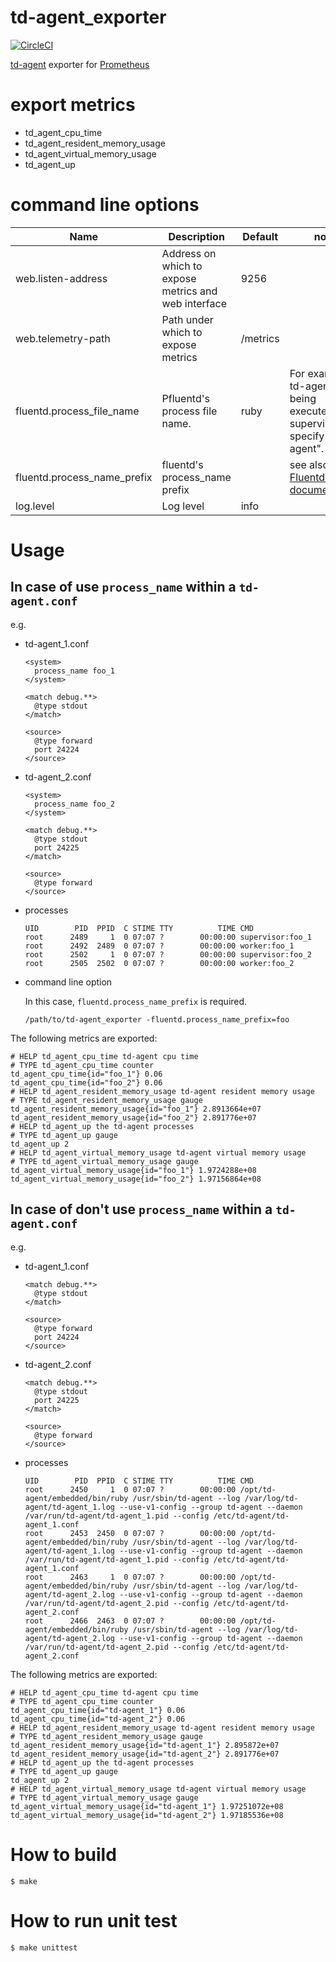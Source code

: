 # td-agent_exporter

[![CircleCI](https://circleci.com/gh/matsumana/td-agent_exporter/tree/master.svg?style=shield)](https://circleci.com/gh/matsumana/td-agent_exporter/tree/master)

[td-agent](https://docs.treasuredata.com/articles/td-agent) exporter for [Prometheus](https://prometheus.io/)

# export metrics

- td_agent_cpu_time
- td_agent_resident_memory_usage
- td_agent_virtual_memory_usage
- td_agent_up

# command line options

Name     | Description | Default | note
---------|-------------|----|----
web.listen-address | Address on which to expose metrics and web interface | 9256 |
web.telemetry-path | Path under which to expose metrics | /metrics |
fluentd.process_file_name | Pfluentd's process file name. | ruby | For example, td-agent is being executed from supervisord, specify "td-agent".
fluentd.process_name_prefix | fluentd's process_name prefix | | see also: [Fluentd official documentation](http://docs.fluentd.org/v0.12/articles/config-file#processname)
log.level | Log level | info |

# Usage

## In case of use `process_name` within a `td-agent.conf`

e.g.

- td-agent_1.conf

  ```
  <system>
    process_name foo_1
  </system>

  <match debug.**>
    @type stdout
  </match>

  <source>
    @type forward
    port 24224
  </source>
  ```

- td-agent_2.conf

  ```
  <system>
    process_name foo_2
  </system>

  <match debug.**>
    @type stdout
    port 24225
  </match>

  <source>
    @type forward
  </source>
  ```

- processes

  ```
  UID        PID  PPID  C STIME TTY          TIME CMD
  root      2489     1  0 07:07 ?        00:00:00 supervisor:foo_1
  root      2492  2489  0 07:07 ?        00:00:00 worker:foo_1
  root      2502     1  0 07:07 ?        00:00:00 supervisor:foo_2
  root      2505  2502  0 07:07 ?        00:00:00 worker:foo_2
  ```

- command line option

  In this case, `fluentd.process_name_prefix` is required.

  ```
  /path/to/td-agent_exporter -fluentd.process_name_prefix=foo
  ```

The following metrics are exported:

  ```
  # HELP td_agent_cpu_time td-agent cpu time
  # TYPE td_agent_cpu_time counter
  td_agent_cpu_time{id="foo_1"} 0.06
  td_agent_cpu_time{id="foo_2"} 0.06
  # HELP td_agent_resident_memory_usage td-agent resident memory usage
  # TYPE td_agent_resident_memory_usage gauge
  td_agent_resident_memory_usage{id="foo_1"} 2.8913664e+07
  td_agent_resident_memory_usage{id="foo_2"} 2.891776e+07
  # HELP td_agent_up the td-agent processes
  # TYPE td_agent_up gauge
  td_agent_up 2
  # HELP td_agent_virtual_memory_usage td-agent virtual memory usage
  # TYPE td_agent_virtual_memory_usage gauge
  td_agent_virtual_memory_usage{id="foo_1"} 1.9724288e+08
  td_agent_virtual_memory_usage{id="foo_2"} 1.97156864e+08
  ```

## In case of don't use `process_name` within a `td-agent.conf`

e.g.

- td-agent_1.conf

  ```
  <match debug.**>
    @type stdout
  </match>

  <source>
    @type forward
    port 24224
  </source>
  ```

- td-agent_2.conf

  ```
  <match debug.**>
    @type stdout
    port 24225
  </match>

  <source>
    @type forward
  </source>
  ```

- processes

  ```
  UID        PID  PPID  C STIME TTY          TIME CMD
  root      2450     1  0 07:07 ?        00:00:00 /opt/td-agent/embedded/bin/ruby /usr/sbin/td-agent --log /var/log/td-agent/td-agent_1.log --use-v1-config --group td-agent --daemon /var/run/td-agent/td-agent_1.pid --config /etc/td-agent/td-agent_1.conf
  root      2453  2450  0 07:07 ?        00:00:00 /opt/td-agent/embedded/bin/ruby /usr/sbin/td-agent --log /var/log/td-agent/td-agent_1.log --use-v1-config --group td-agent --daemon /var/run/td-agent/td-agent_1.pid --config /etc/td-agent/td-agent_1.conf
  root      2463     1  0 07:07 ?        00:00:00 /opt/td-agent/embedded/bin/ruby /usr/sbin/td-agent --log /var/log/td-agent/td-agent_2.log --use-v1-config --group td-agent --daemon /var/run/td-agent/td-agent_2.pid --config /etc/td-agent/td-agent_2.conf
  root      2466  2463  0 07:07 ?        00:00:00 /opt/td-agent/embedded/bin/ruby /usr/sbin/td-agent --log /var/log/td-agent/td-agent_2.log --use-v1-config --group td-agent --daemon /var/run/td-agent/td-agent_2.pid --config /etc/td-agent/td-agent_2.conf
  ```

The following metrics are exported:

  ```
  # HELP td_agent_cpu_time td-agent cpu time
  # TYPE td_agent_cpu_time counter
  td_agent_cpu_time{id="td-agent_1"} 0.06
  td_agent_cpu_time{id="td-agent_2"} 0.06
  # HELP td_agent_resident_memory_usage td-agent resident memory usage
  # TYPE td_agent_resident_memory_usage gauge
  td_agent_resident_memory_usage{id="td-agent_1"} 2.895872e+07
  td_agent_resident_memory_usage{id="td-agent_2"} 2.891776e+07
  # HELP td_agent_up the td-agent processes
  # TYPE td_agent_up gauge
  td_agent_up 2
  # HELP td_agent_virtual_memory_usage td-agent virtual memory usage
  # TYPE td_agent_virtual_memory_usage gauge
  td_agent_virtual_memory_usage{id="td-agent_1"} 1.97251072e+08
  td_agent_virtual_memory_usage{id="td-agent_2"} 1.97185536e+08
  ```

# How to build

```
$ make
```

# How to run unit test

```
$ make unittest
```
